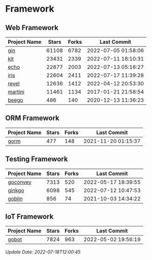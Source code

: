 # Framework

## Web Framework
| Project Name | Stars | Forks | Last Commit |
| ------------ | ----- | ----- | ----------- |
| [gin](https://github.com/gin-gonic/gin) | 61108 | 6782 | 2022-07-05 01:58:06 |
| [kit](https://github.com/go-kit/kit) | 23431 | 2339 | 2022-07-11 18:10:31 |
| [echo](https://github.com/labstack/echo) | 22877 | 2003 | 2022-07-13 05:16:27 |
| [iris](https://github.com/kataras/iris) | 22604 | 2411 | 2022-07-17 11:39:28 |
| [revel](https://github.com/revel/revel) | 12636 | 1412 | 2022-04-12 20:53:30 |
| [martini](https://github.com/go-martini/martini) | 11461 | 1134 | 2017-01-21 21:58:54 |
| [beego](https://github.com/astaxie/beego) | 486 | 140 | 2020-12-13 11:36:23 |

## ORM Framework
| Project Name | Stars | Forks | Last Commit |
| ------------ | ----- | ----- | ----------- |
| [gorm](https://github.com/jinzhu/gorm) | 477 | 148 | 2021-11-20 01:15:37 |

## Testing Framework
| Project Name | Stars | Forks | Last Commit |
| ------------ | ----- | ----- | ----------- |
| [goconvey](https://github.com/smartystreets/goconvey) | 7313 | 520 | 2022-05-17 18:39:55 |
| [ginkgo](https://github.com/onsi/ginkgo) | 6098 | 545 | 2022-07-12 10:47:53 |
| [goblin](https://github.com/franela/goblin) | 856 | 74 | 2021-10-03 14:34:22 |

## IoT Framework
| Project Name | Stars | Forks | Last Commit |
| ------------ | ----- | ----- | ----------- |
| [gobot](https://github.com/hybridgroup/gobot) | 7824 | 963 | 2022-05-02 19:56:19 |

*Update Date: 2022-07-18T12:00:45*